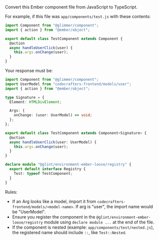 Convert this Ember component file from JavaScript to TypeScript.

For example, if this file was `app/components/test.js` with these contents:

```javascript
import Component from "@glimmer/component";
import { action } from "@ember/object";

export default class TestComponent extends Component {
  @action
  async handleUserClick(user) {
    this.args.onChange(user);
  }
}
```

Your response must be:

```typescript
import Component from "@glimmer/component";
import UserModel from "codecrafters-frontend/models/user";
import { action } from "@ember/object";

type Signature = {
  Element: HTMLDivElement;

  Args: {
    onChange: (user: UserModel) => void;
  };
};

export default class TestComponent extends Component<Signature> {
  @action
  async handleUserClick(user: UserModel) {
    this.args.onChange(user);
  }
}

declare module "@glint/environment-ember-loose/registry" {
  export default interface Registry {
    Test: typeof TestComponent;
  }
}
```

Rules:

- If an Arg looks like a model, import it from `codecrafters-frontend/models/<model-name>`. If arg is "user", the import name would be "UserModel".
- Ensure you register the component in the `@glint/environment-ember-loose/registry` module using `declare module ...` at the end of the file.
- If the component is nested (example: `app/components/test/nested.js`), the registered name should include `::`, like `Test::Nested`.
